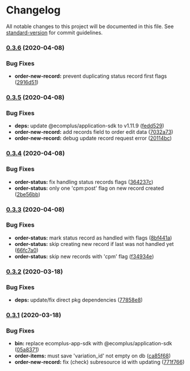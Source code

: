 # Changelog

All notable changes to this project will be documented in this file. See [standard-version](https://github.com/conventional-changelog/standard-version) for commit guidelines.

### [0.3.6](https://github.com/ecomplus/procedures/compare/v0.3.5...v0.3.6) (2020-04-08)


### Bug Fixes

* **order-new-record:** prevent duplicating status record first flags ([2916d51](https://github.com/ecomplus/procedures/commit/2916d51e6e3d9dc7574386c300830f4b487d0993))

### [0.3.5](https://github.com/ecomplus/procedures/compare/v0.3.4...v0.3.5) (2020-04-08)


### Bug Fixes

* **deps:** update @ecomplus/application-sdk to v1.11.9 ([fedd529](https://github.com/ecomplus/procedures/commit/fedd529e7c44d273c0e1bbe3af5f1d533b76693a))
* **order-new-record:** add records field to order edit data ([7032a73](https://github.com/ecomplus/procedures/commit/7032a732bf18821912b1300eb6104ac2cbbc949b))
* **order-new-record:** debug update record request error ([20114bc](https://github.com/ecomplus/procedures/commit/20114bcab8ecf9b62dd2f49b0ff7785afde3e9b1))

### [0.3.4](https://github.com/ecomplus/procedures/compare/v0.3.3...v0.3.4) (2020-04-08)


### Bug Fixes

* **order-status:** fix handling status records flags ([364237c](https://github.com/ecomplus/procedures/commit/364237cf765bbfb7d6c4a36e513fed1c844d89f8))
* **order-status:** only one 'cpm:post' flag on new record created ([2be56bb](https://github.com/ecomplus/procedures/commit/2be56bb165a7184e821ff972a8114f9c59852772))

### [0.3.3](https://github.com/ecomplus/procedures/compare/v0.3.2...v0.3.3) (2020-04-08)


### Bug Fixes

* **order-status:** mark status record as handled with flags ([8bf441a](https://github.com/ecomplus/procedures/commit/8bf441a43177db55d91f45b2ed1ec8880d24cf02))
* **order-status:** skip creating new record if last was not handled yet ([66fc7a0](https://github.com/ecomplus/procedures/commit/66fc7a02f88949b6dcee8743603b8e22f491cd27))
* **order-status:** skip new records with 'cpm' flag ([f34934e](https://github.com/ecomplus/procedures/commit/f34934e15355b8f6e574baa63819dc797d8c41e5))

### [0.3.2](https://github.com/ecomplus/procedures/compare/v0.3.1...v0.3.2) (2020-03-18)


### Bug Fixes

* **deps:** update/fix direct pkg dependencies ([77858e8](https://github.com/ecomplus/procedures/commit/77858e840596914618d79b10e6375575226d5d25))

### [0.3.1](https://github.com/ecomplus/procedures/compare/v0.3.0...v0.3.1) (2020-03-18)


### Bug Fixes

* **bin:** replace ecomplus-app-sdk with @ecomplus/application-sdk ([05a8371](https://github.com/ecomplus/procedures/commit/05a8371ef806b6ed64ed9541cdd671c1a2762e1e))
* **order-items:** must save 'variation_id' not empty on db ([ca85f68](https://github.com/ecomplus/procedures/commit/ca85f6833737b4db37444ca7517728e33d6e2c20))
* **order-new-record:** fix (check) subresource id with updating ([771f766](https://github.com/ecomplus/procedures/commit/771f7662fb9191aba353b76f630efd3a8ce98555))
